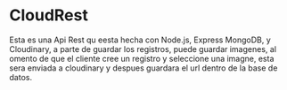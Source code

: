 # CloudRest

Esta es una Api Rest qu eesta hecha con Node.js, Express MongoDB, y Cloudinary, a parte de guardar los registros, puede guardar imagenes, al omento de que el cliente cree un registro y seleccione una imagne, esta sera enviada a cloudinary y despues guardara el url dentro de la base de datos.
